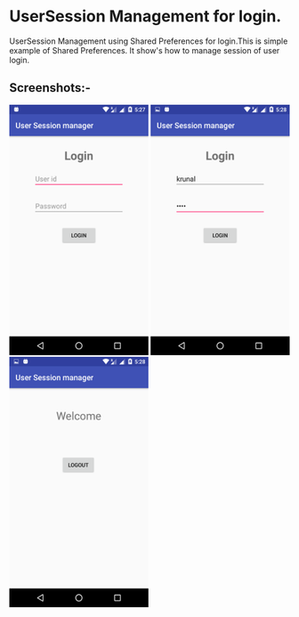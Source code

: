 # UserSession Management for login.

UserSession Management using Shared Preferences for login.This is simple example of Shared Preferences.
It show's how to manage session of user login.

## Screenshots:-

<img src="Screenshots/Screenshot_20180809-172754.png" width="250" height="450" /> <img src="Screenshots/Screenshot_20180809-172822.png" width="250" height="450" /> <img src="Screenshots/Screenshot_20180809-172832.png" width="250" height="450" />
